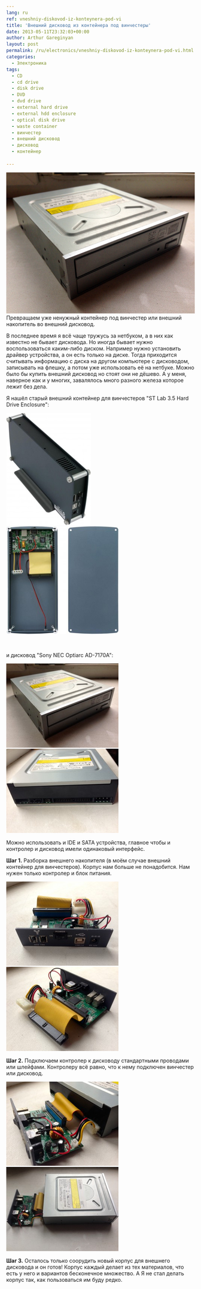 ```yaml
---
lang: ru
ref: vneshniy-diskovod-iz-konteynera-pod-vi
title: 'Внешний дисковод из контейнера под винчестеры'
date: 2013-05-11T23:32:03+00:00
author: Arthur Gareginyan
layout: post
permalink: /ru/electronics/vneshniy-diskovod-iz-konteynera-pod-vi.html
categories:
  - Электроника
tags:
  - CD
  - cd drive
  - disk drive
  - DVD
  - dvd drive
  - external hard drive
  - external hdd enclosure
  - optical disk drive
  - waste container
  - винчестер
  - внешний дисковод
  - дисковод
  - контейнер

---
```


![thumb](/images/IMG_1480.jpg)
Превращаем уже ненужный контейнер под винчестер или внешний накопитель во внешний дисковод.

В последнее время я всё чаще тружусь за нетбуком, а в них как известно не бывает дисковода. Но иногда бывает нужно воспользоваться каким-либо диском. Например нужно установить драйвер устройства, а он есть только на диске. Тогда приходится считывать информацию с диска на другом компьютере с дисководом, записывать на флешку, а потом уже использовать её на нетбуке. Можно было бы купить внешний дисковод но стоят они не дёшево. А у меня, наверное как и у многих, завалялось много разного железа которое лежит без дела.

Я нашёл старый внешний контейнер для винчестеров "ST Lab 3.5 Hard Drive Enclosure":

<img class=" size-medium wp-image-619 alignleft" src="/images/p5-226x300.jpg" alt="p5" width="226" height="300" /> <img class=" size-medium wp-image-618 aligncenter" src="/images/p2-300x288.jpg" alt="p2" width="300" height="288" />

&nbsp;

и дисковод "Sony NEC Optiarc AD-7170A":

<img class=" size-medium wp-image-614 alignleft" src="/images/IMG_1480-300x225.jpg" alt="IMG_1480" width="300" height="225" /> <img class=" size-medium wp-image-615 aligncenter" src="/images/IMG_1481-300x225.jpg" alt="IMG_1481" width="300" height="225" />

Можно использовать и IDE и SATA устройства, главное чтобы и контролер и дисковод имели одинаковый интерфейс.


**Шаг 1.** Разборка внешнего накопителя (в моём случае внешний контейнер для винчестеров). Корпус нам больше не понадобится. Нам нужен только контролер и блок питания.

<img class=" size-medium wp-image-612 alignleft" src="/images/IMG_1483-300x225.jpg" alt="IMG_1483" width="300" height="225" /> <img class=" size-medium wp-image-613 aligncenter" src="/images/IMG_1482-300x225.jpg" alt="IMG_1482" width="300" height="225" />

**Шаг 2.** Подключаем контролер к дисководу стандартными проводами или шлейфами. Контролеру всё равно, что к нему подключен винчестер или дисковод.

<img class=" size-medium wp-image-616 alignleft" src="/images/IMG_1479-300x225.jpg" alt="IMG_1479" width="300" height="225" /> <img class="aligncenter size-medium wp-image-617" src="/images/IMG_1478-300x225.jpg" alt="IMG_1478" width="300" height="225" />

**Шаг 3.** Осталось только соорудить новый корпус для внешнего дисковода и он готов! Корпус каждый делает из тех материалов, что есть у него и вариантов бесконечное множество. А Я не стал делать корпус так, как пользоваться им буду редко.
